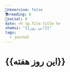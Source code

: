 ```yaml
---
🏋️‍♂️exercise: false
📚reading: 0
📱social: 0
date: <% tp.file.title %>
shamsi: "{{این روز}}"
tags:
  - journal
---
```

# {{این روز هفته}}

